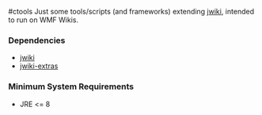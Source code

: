#ctools
Just some tools/scripts (and frameworks) extending [jwiki](https://github.com/fastily/jwiki), intended to run on WMF Wikis.

### Dependencies
* [jwiki](https://github.com/fastily/jwiki)
* [jwiki-extras](https://github.com/fastily/jwiki-extras)

### Minimum System Requirements
* JRE <= 8